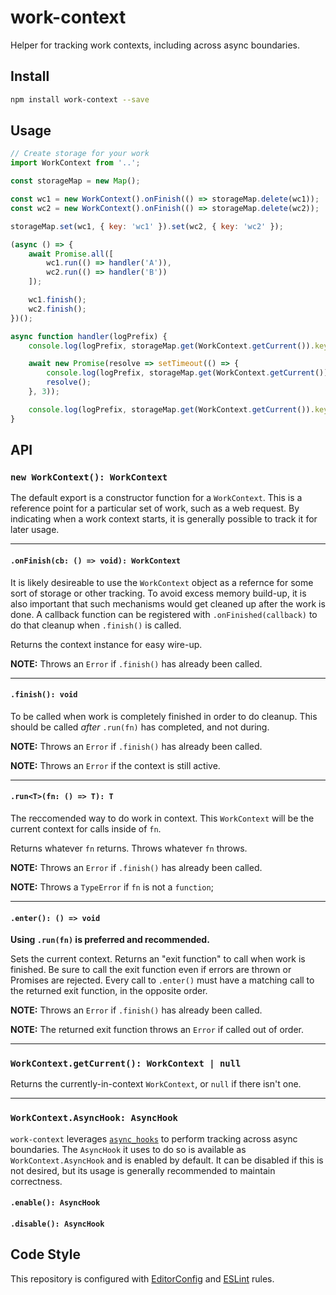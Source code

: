 # work-context

Helper for tracking work contexts, including across async boundaries.

## Install

```sh
npm install work-context --save
```

## Usage

```js
// Create storage for your work
import WorkContext from '..';

const storageMap = new Map();

const wc1 = new WorkContext().onFinish(() => storageMap.delete(wc1));
const wc2 = new WorkContext().onFinish(() => storageMap.delete(wc2));

storageMap.set(wc1, { key: 'wc1' }).set(wc2, { key: 'wc2' });

(async () => {
	await Promise.all([
		wc1.run(() => handler('A')),
		wc2.run(() => handler('B'))
	]);

	wc1.finish();
	wc2.finish();
})();

async function handler(logPrefix) {
	console.log(logPrefix, storageMap.get(WorkContext.getCurrent()).key)

	await new Promise(resolve => setTimeout(() => {
		console.log(logPrefix, storageMap.get(WorkContext.getCurrent()).key);
		resolve();
	}, 3));

	console.log(logPrefix, storageMap.get(WorkContext.getCurrent()).key);
}
```

## API

### `new WorkContext(): WorkContext`

The default export is a constructor function for a `WorkContext`. This is a
reference point for a particular set of work, such as a web request. By
indicating when a work context starts, it is generally possible to track it for
later usage.

---

#### `.onFinish(cb: () => void): WorkContext`

It is likely desireable to use the `WorkContext` object as a refernce for
some sort of storage or other tracking. To avoid excess memory build-up, it is
also important that such mechanisms would get cleaned up after the work is
done. A callback function can be registered with `.onFinished(callback)` to do
that cleanup when `.finish()` is called.

Returns the context instance for easy wire-up.

**NOTE:** Throws an `Error` if `.finish()` has already been called.

---

#### `.finish(): void`

To be called when work is completely finished in order to do cleanup. This
should be called _after_ `.run(fn)` has completed, and not during.

**NOTE:** Throws an `Error` if `.finish()` has already been called.

**NOTE:** Throws an `Error` if the context is still active.

---

#### `.run<T>(fn: () => T): T`

The reccomended way to do work in context. This `WorkContext` will be the
current context for calls inside of `fn`.

Returns whatever `fn` returns. Throws whatever `fn` throws.

**NOTE:** Throws an `Error` if `.finish()` has already been called.

**NOTE:** Throws a `TypeError` if `fn` is not a `function`;

---

#### `.enter(): () => void`

**Using `.run(fn)` is preferred and recommended.**

Sets the current context. Returns an "exit function" to call when work is
finished. Be sure to call the exit function even if errors are thrown or
Promises are rejected. Every call to `.enter()` must have a matching call to
the returned exit function, in the opposite order.

**NOTE:** Throws an `Error` if `.finish()` has already been called.

**NOTE:** The returned exit function throws an `Error` if called out of order.

---

### `WorkContext.getCurrent(): WorkContext | null`

Returns the currently-in-context `WorkContext`, or `null` if there isn't one.

---

### `WorkContext.AsyncHook: AsyncHook`

`work-context` leverages [`async_hooks`][async_hooks] to perform tracking
across async boundaries. The `AsyncHook` it uses to do so is available as
`WorkContext.AsyncHook` and is enabled by default. It can be disabled if this
is not desired, but its usage is generally recommended to maintain correctness.

#### `.enable(): AsyncHook`

#### `.disable(): AsyncHook`

## Code Style

This repository is configured with [EditorConfig][EditorConfig] and
[ESLint][ESLint] rules.

[async_hooks]: https://nodejs.org/api/async_hooks.html
[EditorConfig]: https://editorconfig.org
[ESLint]: https://eslint.org
